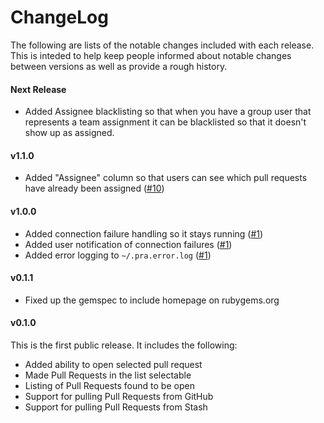 # ChangeLog

The following are lists of the notable changes included with each release.
This is inteded to help keep people informed about notable changes between
versions as well as provide a rough history.

#### Next Release

* Added Assignee blacklisting so that when you have a group user that
  represents a team assignment it can be blacklisted so that it doesn't show
  up as assigned.

#### v1.1.0

* Added "Assignee" column so that users can see which pull requests have
  already been assigned ([\#10](https://github.com/reachlocal/pra/issues/10))

#### v1.0.0

* Added connection failure handling so it stays running
  ([\#1](https://github.com/reachlocal/pra/issues/1))
* Added user notification of connection failures
  ([\#1](https://github.com/reachlocal/pra/issues/1))
* Added error logging to `~/.pra.error.log`
  ([\#1](https://github.com/reachlocal/pra/issues/1))

#### v0.1.1

* Fixed up the gemspec to include homepage on rubygems.org

#### v0.1.0

This is the first public release. It includes the following:

* Added ability to open selected pull request
* Made Pull Requests in the list selectable
* Listing of Pull Requests found to be open
* Support for pulling Pull Requests from GitHub
* Support for pulling Pull Requests from Stash

